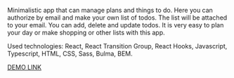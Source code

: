 Minimalistic app that can manage plans and things to do. Here you can authorize by email and make your own list of todos. The list will be attached to your email. You can add, delete and update todos. It is very easy to plan your day or make shopping or other lists with this app.

Used technologies: React, React Transition Group, React Hooks, Javascript, Typescript, HTML, CSS, Sass, Bulma, BEM.

[DEMO LINK](https://sh1gatsu.github.io/Todo-app/)
